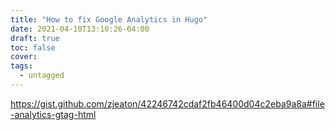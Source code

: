 ```yaml
---
title: "How to fix Google Analytics in Hugo"
date: 2021-04-10T13:10:26-04:00
draft: true
toc: false
cover:
tags:
  - untagged
---
```


https://gist.github.com/zjeaton/42246742cdaf2fb46400d04c2eba9a8a#file-analytics-gtag-html
